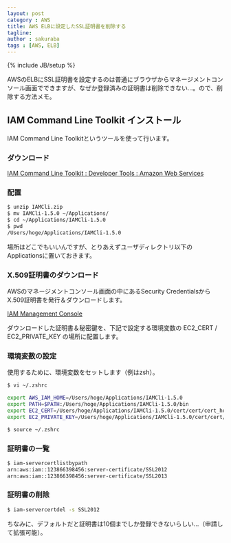 ```yaml
---
layout: post
category : AWS
title: AWS ELBに設定したSSL証明書を削除する
tagline: 
author : sakuraba
tags : [AWS, ELB]
---
```

{% include JB/setup %}

AWSのELBにSSL証明書を設定するのは普通にブラウザからマネージメントコンソール画面でできますが、なぜか登録済みの証明書は削除できない…。ので、削除する方法メモ。

## IAM Command Line Toolkit インストール

IAM Command Line Toolkitというツールを使って行います。

### ダウンロード

[IAM Command Line Toolkit : Developer Tools : Amazon Web Services](http://aws.amazon.com/developertools/AWS-Identity-and-Access-Management/4143)

### 配置

```bash
$ unzip IAMCli.zip
$ mv IAMCli-1.5.0 ~/Applications/
$ cd ~/Applications/IAMCli-1.5.0
$ pwd
/Users/hoge/Applications/IAMCli-1.5.0
```

場所はどこでもいいんですが、とりあえずユーザディレクトリ以下のApplicationsに置いておきます。

### X.509証明書のダウンロード

AWSのマネージメントコンソール画面の中にあるSecurity CredentialsからX.509証明書を発行＆ダウンロードします。

[IAM Management Console](https://console.aws.amazon.com/iam/home)

ダウンロードした証明書＆秘密鍵を、下記で設定する環境変数の EC2_CERT / EC2_PRIVATE_KEY の場所に配置します。

### 環境変数の設定

使用するために、環境変数をセットします（例はzsh）。

```bash
$ vi ~/.zshrc
```

```bash
export AWS_IAM_HOME=/Users/hoge/Applications/IAMCli-1.5.0
export PATH=$PATH:/Users/hoge/Applications/IAMCli-1.5.0/bin
export EC2_CERT=/Users/hoge/Applications/IAMCli-1.5.0/cert/cert/cert_hoge.pem
export EC2_PRIVATE_KEY=/Users/hoge/Applications/IAMCli-1.5.0/cert/cert/pk_hoge.pem
```

```bash
$ source ~/.zshrc
```

### 証明書の一覧

```bash
$ iam-servercertlistbypath
arn:aws:iam::123866398456:server-certificate/SSL2012
arn:aws:iam::123866398456:server-certificate/SSL2013
```

### 証明書の削除

```bash
$ iam-servercertdel -s SSL2012
```

ちなみに、デフォルトだと証明書は10個までしか登録できないらしい…（申請して拡張可能）。

